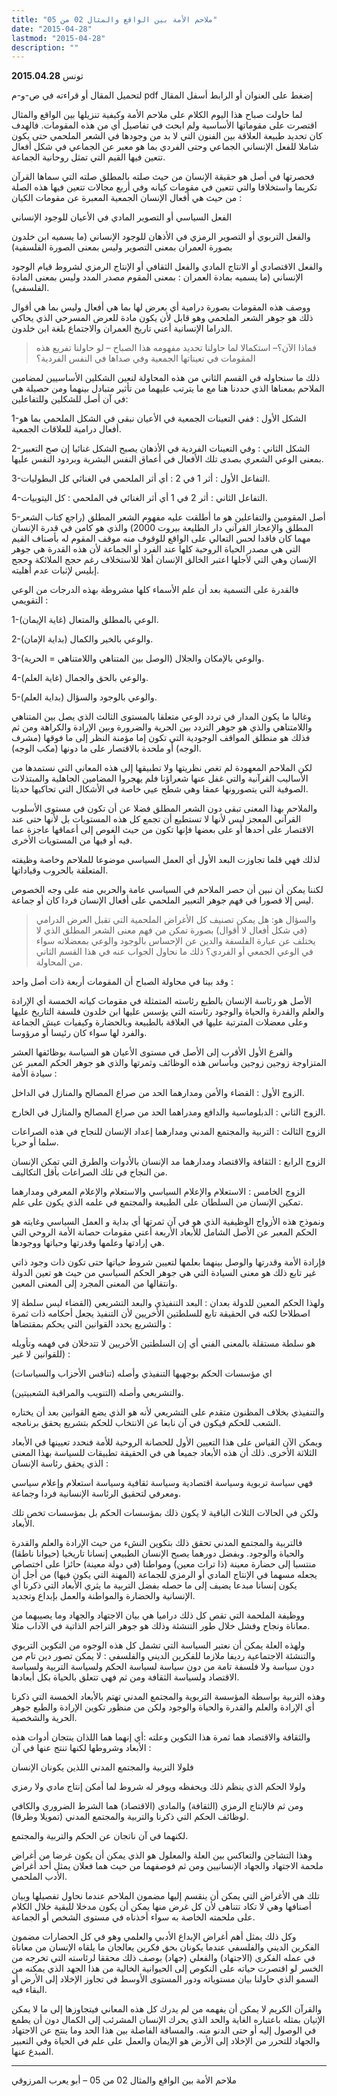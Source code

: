 ```yaml
---
title: "ملاحم الأمة بين الواقع والمثال 02 من 05"
date: "2015-04-28"
lastmod: "2015-04-28"
description: ""
---
```

تونس **2015.04.28**

لتحميل المقال أو قراءته في ص-و-م pdf إضغط على العنوان أو الرابط أسفل المقال

لما حاولت صباح هذا اليوم الكلام على ملاحم الأمة وكيفية تنزيلها بين الواقع والمثال اقتصرت على مقوماتها الأساسية ولم ابحث في تفاصيل أي من هذه المقومات. فالهدف كان تحديد طبيعة العلاقة بين الفنون التي لا بد من وجودها في الشعر الملحمي حتى يكون شاملا للفعل الإنساني الجماعي وحتى الفردي بما هو معبر عن الجماعي في شكل أفعال تتعين فيها القيم التي تمثل روحانية الجماعة.

فحصرتها في أصل هو حقيقة الإنسان من حيث صلته بالمطلق صلته التي سماها القرآن تكريما واستخلافا والتي تتعين في مقومات كيانه وفي أربع مجالات تتعين فيها هذه الصلة من حيث هي أفعال الإنسان الجمعية المعبرة عن مقومات الكيان :

الفعل السياسي أو التصوير المادي في الأعيان للوجود الإنساني

والفعل التربوي أو التصوير الرمزي في الأذهان للوجود الإنساني (ما يسميه ابن خلدون بصورة العمران بمعنى التصوير وليس بمعنى الصورة الفلسفية)

والفعل الاقتصادي أو الانتاج المادي والفعل الثقافي أو الإنتاج الرمزي لشروط قيام الوجود الإنساني (ما يسميه بمادة العمران : بمعنى المقوم مصدر المدد وليس بمعنى المادة الفلسفي).

ووصف هذه المقومات بصورة درامية أي بعرض لها بما هي أفعال وليس بما هي أقوال ذلك هو جوهر الشعر الملحمي وهو قابل لأن يكون مادة للعرض المسرحي الذي يحاكي الدراما الإنسانية أعني تاريخ العمران والاجتماع بلغة ابن خلدون.

> فماذا الآن؟– استكمالا لما حاولنا تحديد مفهومه هذا الصباح – لو حاولنا تفريع هذه المقومات في تعيناتها الجمعية وفي صداها في النفس الفردية؟

ذلك ما سنحاوله في القسم الثاني من هذه المحاولة لنعين الشكلين الأساسيين لمضامين الملاحم بمعناها الذي حددنا هنا مع ما يترتب عليهما من تأثير متبادل بينهما ومن حصيلة هي في آن أصل للشكلين وللتفاعلين:

1-الشكل الأول : ففي التعينات الجمعية في الأعيان نبقى في الشكل الملحمي بما هو أفعال درامية للعلاقات الجمعية.

2-الشكل الثاني : وفي التعينات الفردية في الأذهان يصبح الشكل غنائيا إن صح التعبير بمعنى الوعي الشعري بصدى تلك الأفعال في أعماق النفس البشرية وبردود النفس عليها.

3-التفاعل الأول : أثر 1 في 2 : أي أثر الملحمي في الغنائي كل البطوليات.

4-التفاعل الثاني : أثر 2 في 1 أي أثر الغنائي في الملحمي : كل اليتوبيات.

5-أصل المقومين والتفاعلين هو ما أطلقت عليه مفهوم الشعر المطلق (راجع كتاب الشعر المطلق والإعجاز القرآني دار الطليعة بيروت 2000) والذي هو كامن في قدرة الإنسان مهما كان فاقدا لحس التعالي على الواقع للوقوف منه موقف المقوم له بأصناف القيم التي هي مصدر الحياة الروحية كلها عند الفرد أو الجماعة لأن هذه القدرة هي جوهر الإنسان وهي التي لأجلها اعتبر الخالق الإنسان أهلا للاستخلاف رغم حجج الملائكة وحجج إبليس لإثبات عدم أهليته.

فالقدرة على التسمية بعد أن علم الأسماء كلها مشروطة بهذه الدرجات من الوعي التقويمي :

1-الوعي بالمطلق والمتعال (غاية الإيمان).

2-والوعي بالخير والكمال (بداية الإمان).

3-والوعي بالإمكان والجلال (الوصل بين المتناهي واللامتناهي = الحرية).

4-والوعي بالحق والجمال (غاية العلم).

5-والوعي بالوجود والسؤال (بداية العلم).

وغالبا ما يكون المدار في تردد الوعي متعلقا بالمستوى الثالث الذي يصل بين المتناهي واللامتناهي والذي هو جوهر التردد بين الحرية والضرورة وبين الإرادة والكراهة ومن ثم فذلك هو منطلق المواقف الوجودية التي تكون إما مؤمنة النظر إلى ما فوقها (مشرف الوجه) أو ملحدة بالاقتصار على ما دونها (مكب الوجه).

لكن الملاحم المعهودة لم تغص نظريتها ولا تطبيقها إلى هذه المعاني التي نستمدها من الأساليب القرآنية والتي غفل عنها شعراؤنا فلم يهجروا المضامين الجاهلية والمبتذلات الصوفية التي يتصورونها عمقا وهي شطح عيي خاصة في الأشكال التي تحاكيها حديثا.

والملاحم بهذا المعنى تبقى دون الشعر المطلق فضلا عن أن تكون في مستوى الأسلوب القرآني المعجز ليس لأنها لا تستطيع أن تجمع كل هذه المستويات بل لأنها حتى عند الاقتصار على أحدها أو على بعضها فإنها تكون من حيث الغوص إلى أعماقها عاجزة عما فيه أو فيها من المستويات الأخرى.

لذلك فهي قلما تجاوزت البعد الأول أي العمل السياسي موضوعا للملاحم وخاصة وظيفته المتعلقة بالحروب وقياداتها.

لكننا يمكن أن نبين أن حصر الملاحم في السياسي عامة والحربي منه على وجه الخصوص ليس إلا قصورا في فهم جوهر التعبير الملحمي على أفعال الإنسان فردا كان أو جماعة.

> والسؤال هو: هل يمكن تصنيف كل الأغراض الملحمية التي تقبل العرض الدرامي (في شكل أفعال لا أقوال) بصورة تمكن من فهم معنى الشعر المطلق الذي لا يختلف عن عبارة الفلسفة والدين عن الإحساس بالوجود والوعي بمعضلاته سواء في الوعي الجمعي أو الفردي؟ ذلك ما نحاول الجواب عنه في هذا القسم الثاني من المحاولة.

وقد بينا في محاولة الصباح أن المقومات أربعة ذات أصل واحد :

الأصل هو رئاسة الإنسان بالطبع رئاسته المتمثلة في مقومات كيانه الخمسة أي الإرادة والعلم والقدرة والحياة والوجود رئاسته التي يؤسس عليها ابن خلدون فلسفة التاريخ عليها وعلى معضلات المترتبة عليها في العلاقة بالطبيعة وبالحضارة وكيفيات عيش الجماعة والفرد لها سواء كان رئيسا أو مرؤوسا.

والفرع الأول الأقرب إلى الأصل في مستوى الأعيان هو السياسة بوظائفها العشر المتزاوجة زوجين زوجين وبأساس هذه الوظائف وثمرتها والذي هو جوهر الحكم المعبر عن سيادة الأمة :

الزوج الأول : القضاء والأمن ومدارهما الحد من صراع المصالح والمنازل في الداخل.

الزوج الثاني : الدبلوماسية والدافع ومدراهما الحد من صراع المصالح والمنازل في الخارج.

الزوج الثالث : التربية والمجتمع المدني ومدارهما إعداد الإنسان للنجاح في هذه الصراعات سلما أو حربا.

الزوج الرابع : الثقافة والاقتصاد ومدارهما مد الإنسان بالأدوات والطرق التي تمكن الإنسان من النجاح في تلك الصراعات بأقل التكاليف.

الزوج الخامس : الاستعلام والإعلام السياسي والاستعلام والإعلام المعرفي ومدارهما تمكين الإنسان من السلطان على الطبيعة والمجتمع في علمه الذي يكون على علم.

ونموذج هذه الأزواج الوظيفية الذي هو في آن ثمرتها أي بداية و العمل السياسي وغايته هو الحكم المعبر عن الأصل الشامل للأبعاد الأربعة أعني مقومات حصانة الأمة الروحي التي هي إرادتها وعلمها وقدرتها وحياتها ووجودها.

فإرادة الأمة وقدرتها والوصل بينهما بعلمها لتعيين شروط حياتها حتى تكون ذات وجود ذاتي غير تابع ذلك هو معنى السيادة التي هي جوهر الحكم السياسي من حيث هو تعين الدولة وانتقالها من المعنى المجرد إلى المعنى المعين.

ولهذا الحكم المعين للدولة بعدان : البعد التنفيذي والبعد التشريعي (القضاء ليس سلطة إلا اصطلاحا لكنه في الحقيقة تابع للسلطتين الأخريين لأن التنفيذ يجعل أحكامه ذات ثمرة والتشريع يحدد القوانين التي يحكم بمقتضاها :

هو سلطة مستقلة بالمعنى الفني أي إن السلطتين الأخريين لا تتدخلان في فهمه وتأويله للقوانين لا غير) :

اي مؤسسات الحكم بوجهيها التنفيذي وأصله (تنافس الأحزاب والسياسات)

والتشريعي وأصله (التنويب والمراقبة الشعبيتين).

والتنفيذي بخلاف المظنون متقدم على التشريعي لأنه هو الذي يضع القوانين بعد أن يختاره الشعب للحكم فيكون في آن نابعا عن الانتخاب للحكم بتشريع يحقق برنامجه.

ويمكن الآن القياس على هذا التعيين الأول للحصانة الروحية للأمة فنحدد تعيينها في الأبعاد الثلاثة الأخرى. ذلك أن هذه الأبعاد جميعا هي في الحقيقة تطبيقات للسياسة بهذا المعنى الذي يحقق رئاسة الإنسان :

فهي سياسة تربوية وسياسة اقتصادية وسياسة ثقافية وسياسة استعلام وإعلام سياسي ومعرفي لتحقيق الرئاسة الإنسانية فردا وجماعة.

ولكن في الحالات الثلاث الباقية لا يكون ذلك بمؤسسات الحكم بل بمؤسسات تخص تلك الأبعاد.

فالتربية والمجتمع المدني تحقق ذلك بتكوين النشء من حيث الإرادة والعلم والقدرة والحياة والوجود. وبفضل دورهما يصبح الإنسان الطبيعي إنسانا تاريخيا (حيوانا ناطقا) منتسبا إلى حضارة معينة (ذا تراث معين) ومواطنا (في دولة معينة) حائزا على اختصاص يجعله مسهما في الإنتاج المادي أو الرمزي للجماعة (المهنة التي يكون فيها) من أجل أن يكون إنسانا مبدعا يضيف إلى ما حصله بفضل التربية ما يثري الأبعاد التي ذكرنا أي الإنسانية والحضارة والمواطنة والعمل بإبداع وتجديد.

ووظيفة الملحمة التي تقص كل ذلك دراميا هي بيان الاجتهاد والجهاد وما يصيبهما من معاناة ونجاح وفشل خلال طور التنشئة وذلك هو جوهر التراجم الذاتية في الآداب مثلا.

ولهذه العلة يمكن أن نعتبر السياسة التي تشمل كل هذه الوجوه من التكوين التربوي والتنشئة الاجتماعية رديفا ملازما للفكرين الديني والفلسفي : لا يمكن تصور دين تام من دون سياسة ولا فلسفة تامة من دون سياسة لسياسة الحكم ولسياسة التربية ولسياسة الاقتصاد ولسياسة الثقافة ومن ثم فهي تتعلق بالحياة بكل أبعادها.

وهذه التربية بواسطة المؤسسة التربوية والمجتمع المدني تهتم بالأبعاد الخمسة التي ذكرنا أي الإرادة والعلم والقدرة والحياة والوجود ولكن من منظور تكوين الإرادة والطبع جوهر الحرية والشخصية.

والثقافة والاقتصاد هما ثمرة هذا التكوين وعلته :أي إنهما هما اللذان ينتجان أدوات هذه الأبعاد وشروطها لكنها تنتج عنها في آن :

فلولا التربية والمجتمع المدني اللذين يكونان الإنسان

ولولا الحكم الذي ينظم ذلك ويحفظه ويوفر له شروط لما أمكن إنتاج مادي ولا رمزي

ومن ثم فالإنتاج الرمزي (الثقافة) والمادي (الاقتصاد) هما الشرط الضروري والكافي لوظائف الحكم التي ذكرنا والتربية والمجتمع المدني (تمويلا وطرقا).

لكنهما في آن ناتجان عن الحكم والتربية والمجتمع.

وهذا التشاجن والتعاكس بين العلة والمعلول هو الذي يمكن أن يكون غرضا من أغراض ملحمة الاجتهاد والجهاد الإنسانيين ومن ثم فوصفهما من حيث هما فعلان يمثل أحد أغراض الأدب الملحمي.

تلك هي الأغراض التي يمكن أن ينقسم إليها مضمون الملاحم عندما نحاول تفصيلها وبيان أصنافها وهي لا تكاد تتناهى لأن كل غرض منها يمكن أن يكون مدخلا للبقية خلال الكلام على ملحمته الخاصة به سواء أخذناه في مستوى الشخص أو الجماعة.

وكل ذلك يمثل أهم أغراض الإبداع الأدبي والعلمي وهو في كل الحضارات مضمون الفكرين الديني والفلسفي عندما يكونان بحق فكرين يعالجان ما يلقاه الإنسان من معاناة في عمله الفكري (الاجتهاد) والفعلي (جهاد) بوصف ذلك محققا لرئاسته التي تخرجه من الخسر لو اقتصرت حياته على النكوص إلى الحيوانية الخالية من هذا الجهد الذي يمكنه من السمو الذي حاولنا بيان مستوياته ودور المستوى الأوسط في تجاوز الإخلاد إلى الأرض أو البقاء فيه.

والقرآن الكريم لا يمكن أن يفهمه من لم يدرك كل هذه المعاني فيتجاوزها إلى ما لا يمكن الإتيان بمثله باعتباره الغاية والحد الذي يحرك الإنسان المشرئب إلى الكمال دون أن يطمع في الوصول إليه أو حتى الدنو منه. والمسافة الفاصلة بين هذا الحد وما ينتج عن الاجتهاد والجهاد للتحرر من الإخلاد إلى الأرض هو الإيمان والعمل على علم في الحياة وفي التعبير المبدع عنها.

---

ملاحم الأمة بين الواقع والمثال 02 من 05 – أبو يعرب المرزوقي

###